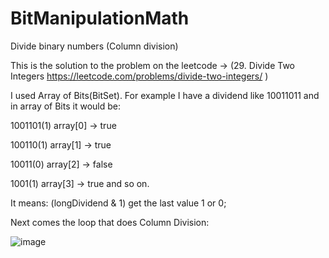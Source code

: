 # BitManipulationMath
Divide binary numbers (Column division)

This is the solution to the problem on the leetcode -> (29. Divide Two Integers https://leetcode.com/problems/divide-two-integers/ )

I used Array of Bits(BitSet).
For example I have a dividend like 10011011 and in array of Bits it would be:

1001101(1)
array[0] -> true

100110(1)
array[1] -> true

10011(0)
array[2] -> false

1001(1)
array[3] -> true
and so on. 

It means: (longDividend & 1) get the last value 1 or 0;

Next comes the loop that does Column Division:

![image](https://github.com/MykolaLytvynov/BitManipulationMath/assets/91893043/866c7e77-2cd8-4d48-b971-0241f524e1ca)
